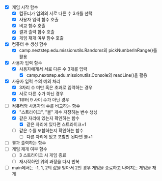 - [x] 게임 시작 함수
    - [x] 컴퓨터가 임의의 서로 다른 수 3개를 선택
    - [x] 사용자 입력 함수 호출
    - [x] 비교 함수 호출
    - [x] 결과 출력 함수 호출
    - [x] 게임 재개 여부 함수 호출
- [x] 컴퓨터 수 생성 함수
    - [x] camp.nextstep.edu.missionutils.Randoms의 pickNumberInRange()를 활용
- [x] 사용자 입력 함수
    - [x] 사용자에게서 서로 다른 수 3개를 입력
        - [x] camp.nextstep.edu.missionutils.Console의 readLine()을 활용
- [x] 사용자 입력 수의 예외 처리
    - [x] 3자리 수 미만 혹은 초과로 입력하는 경우
    - [x] 서로 다른 수가 아닌 경우
    - [x] 1부터 9 사이 수가 아닌 경우
- [ ] 컴퓨터와 사용자의 수를 비교하는 함수
    - [x] "스트라이크", "볼" 개수 저장하는 변수 생성
    - [x] 같은 자리에 있는지 확인하는 함수
        - [x] 같은 자리에 있다면 스트라이크+1
    - [ ] 같은 수를 포함하는지 확인하는 함수
        - [ ] 다른 자리에 있고 포함만 된다면 볼+1
- [ ] 결과 출력하는 함수
- [ ] 게임 재개 여부 함수
    - [ ] 3 스트라이크 시 게임 종료
    - [ ] 재시작하면 위의 과정을 다시 반복
- [ ] main에서는 -1, 1, 2의 값을 받아서 2인 경우 게임을 종료하고 나머지는 게임을 재개
